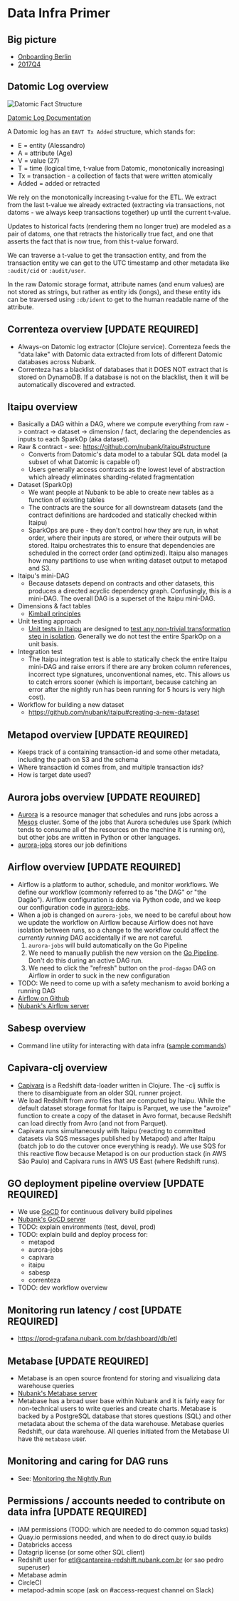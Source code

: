 # Data Infra Primer

## Big picture
* [Onboarding Berlin](https://docs.google.com/presentation/d/1GD-poZ9GpIVZypFKQ_g_evAgml0Pzio-jBJNgZ-D2MM/edit?ts=5a0566c5#slide=id.g2296c22905_0_0)
* [2017Q4](https://docs.google.com/document/d/1Mkl2EhJa6Zo3jAZBX5s_dWoEzMI9cd_yKIoQN9F48DY/edit?ts=5a0db010)

## Datomic Log overview

![Datomic Fact Structure](http://docs.datomic.com/entities-basics.png)

[Datomic Log Documentation](http://docs.datomic.com/log.html)

A Datomic log has an `EAVT Tx Added` structure, which stands for:
* E = entity (Alessandro)
* A = attribute (Age)
* V = value (27)
* T = time (logical time, t-value from Datomic, monotonically increasing)
* Tx = transaction - a collection of facts that were written atomically
* Added = added or retracted

We rely on the monotonically increasing t-value for the ETL.  We extract from the last t-value we already extracted (extracting via transactions, not datoms - we always keep transactions together) up until the current t-value.

Updates to historical facts (rendering them no longer true) are modeled as a pair of datoms, one that retracts the historically true fact, and one that asserts the fact that is now true, from this t-value forward.

We can traverse a t-value to get the transaction entity, and from the transaction entity we can get to the UTC timestamp and other metadata like `:audit/cid` or `:audit/user`.

In the raw Datomic storage format, attribute names (and enum values) are not stored as strings, but rather as entity ids (longs), and these entity ids can be traversed using `:db/ident` to get to the human readable name of the attribute.

## Correnteza overview [UPDATE REQUIRED]
  * Always-on Datomic log extractor (Clojure service).  Correnteza feeds the "data lake" with Datomic data extracted from lots of different Datomic databases across Nubank.
  * Correnteza has a blacklist of databases that it DOES NOT extract that is stored on DynamoDB.  If a database is not on the blacklist, then it will be automatically discovered and extracted.

## Itaipu overview
  * Basically a DAG within a DAG, where we compute everything from raw -> contract -> dataset -> dimension / fact, declaring the dependencies as inputs to each SparkOp (aka dataset).
  * Raw & contract - see: https://github.com/nubank/itaipu#structure
    * Converts from Datomic's data model to a tabular SQL data model (a subset of what Datomic is capable of)
    * Users generally access contracts as the lowest level of abstraction which already eliminates sharding-related fragmentation
  * Dataset (SparkOp)
    * We want people at Nubank to be able to create new tables as a function of existing tables
    * The contracts are the source for all downstream datasets (and the contract definitions are hardcoded and statically checked within Itaipu)
    * SparkOps are pure - they don't control how they are run, in what order, where their inputs are stored, or where their outputs will be stored.  Itaipu orchestrates this to ensure that dependencies are scheduled in the correct order (and optimized).  Itaipu also manages how many partitions to use when writing dataset output to metapod and S3.
  * Itaipu's mini-DAG
    * Because datasets depend on contracts and other datasets, this produces a directed acyclic dependency graph.  Confusingly, this is a mini-DAG.  The overall DAG is a superset of the Itaipu mini-DAG.
  * Dimensions & fact tables
    * [Kimball principles](dimensional_modeling/kimball.md)
  * Unit testing approach
    * [Unit tests in Itaipu](styleguide.md#unit-test-style) are designed to [test any non-trivial transformation step in isolation](styleguide.md#transform-test-granularity).  Generally we do not test the entire SparkOp on a unit basis.
  * Integration test
    * The Itaipu integration test is able to statically check the entire Itaipu mini-DAG and raise errors if there are any broken column references, incorrect type signatures, unconventional names, etc.  This allows us to catch errors sooner (which is important, because catching an error after the nightly run has been running for 5 hours is very high cost).
  * Workflow for building a new dataset
    * https://github.com/nubank/itaipu#creating-a-new-dataset

## Metapod overview [UPDATE REQUIRED]
  * Keeps track of a containing transaction-id and some other metadata, including the path on S3 and the schema
  * Where transaction id comes from, and multiple transaction ids?
  * How is target date used?

## Aurora jobs overview [UPDATE REQUIRED]
  * [Aurora](http://aurora.apache.org/) is a resource manager that schedules and runs jobs across a [Mesos](http://mesos.apache.org/) cluster.  Some of the jobs that Aurora schedules use Spark (which tends to consume all of the resources on the machine it is running on), but other jobs are written in Python or other languages.
  * [aurora-jobs](https://github.com/nubank/aurora-jobs) stores our job definitions

## Airflow overview [UPDATE REQUIRED]
  * Airflow is a platform to author, schedule, and monitor workflows.  We define our workflow (commonly referred to as  "the DAG" or "the Dagão").  Airflow configuration is done via Python code, and we keep our configuration code in [aurora-jobs](https://github.com/nubank/aurora-jobs/blob/master/airflow/main.py).  
  * When a job is changed on `aurora-jobs`, we need to be careful about how we update the workflow on Airflow because Airflow does not have isolation between runs, so a change to the workflow could affect the *currently running* DAG accidentally if we are not careful.
    1) `aurora-jobs` will build automatically on the Go Pipeline 
    2) We need to manually publish the new version on the [Go Pipeline](https://go.nubank.com.br/go/pipelines/dagao/894/release/1).  Don't do this during an active DAG run.  
    3) We need to click the "refresh" button on the `prod-dagao` DAG on Airflow in order to suck in the new configuration
  * TODO: We need to come up with a safety mechanism to avoid borking a running DAG 
  * [Airflow on Github](https://github.com/apache/incubator-airflow)
  * [Nubank's Airflow server](https://airflow.nubank.com.br/admin/airflow/graph?dag_id=prod-dagao)

## Sabesp overview
  * Command line utility for interacting with data infra ([sample commands](cli_examples.md))

## Capivara-clj overview
  * [Capivara](https://github.com/nubank/capivara) is a Redshift data-loader written in Clojure.  The -clj suffix is there to disambiguate from an older SQL runner project.
  * We load Redshift from avro files that are computed by Itaipu.  While the default dataset storage format for Itaipu is Parquet, we use the "avroize" function to create a copy of the dataset in Avro format, because Redshift can load directly from Avro (and not from Parquet).
  * Capivara runs simultaneously with Itaipu (reacting to committed datasets via SQS messages published by Metapod) and after Itaipu (batch job to do the cutover once everything is ready).  We use SQS for this reactive flow because Metapod is on our production stack (in AWS São Paulo) and Capivara runs in AWS US East (where Redshift runs).

## GO deployment pipeline overview [UPDATE REQUIRED]
  * We use [GoCD](https://www.gocd.org/) for continuous delivery build pipelines
  * [Nubank's GoCD server](https://go.nubank.com.br/go/pipelines)
  * TODO: explain environments (test, devel, prod)
  * TODO: explain build and deploy process for:
    * metapod
    * aurora-jobs
    * capivara
    * itaipu
    * sabesp
    * correnteza
  * TODO: dev workflow overview

## Monitoring run latency / cost [UPDATE REQUIRED]
  * https://prod-grafana.nubank.com.br/dashboard/db/etl

## Metabase [UPDATE REQUIRED]
  * Metabase is an open source frontend for storing and visualizing data warehouse queries
  * [Nubank's Metabase server](https://metabase.nubank.com.br/)
  * Metabase has a broad user base within Nubank and it is fairly easy for non-technical users to write queries and create charts.  Metabase is backed by a PostgreSQL database that stores questions (SQL) and other metadata about the schema of the data warehouse.  Metabase queries Redshift, our data warehouse.  All queries initiated from the Metabase UI have the `metabase` user.  

## Monitoring and caring for DAG runs
  * See: [Monitoring the Nightly Run](monitoring_nightly_run.md)

## Permissions / accounts needed to contribute on data infra [UPDATE REQUIRED]
  * IAM permissions (TODO: which are needed to do common squad tasks)
  * Quay.io permissions needed, and when to do direct quay.io builds
  * Databricks access
  * Datagrip license (or some other SQL client)
  * Redshift user for etl@cantareira-redshift.nubank.com.br (or sao pedro superuser)
  * Metabase admin
  * CircleCI
  * metapod-admin scope (ask on #access-request channel on Slack)
